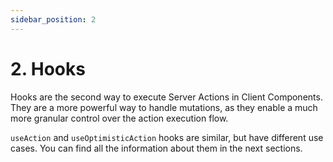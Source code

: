 ```yaml
---
sidebar_position: 2
---
```


# 2. Hooks

Hooks are the second way to execute Server Actions in Client Components. They are a more powerful way to handle mutations, as they enable a much more granular control over the action execution flow.

`useAction` and `useOptimisticAction` hooks are similar, but have different use cases. You can find all the information about them in the next sections.